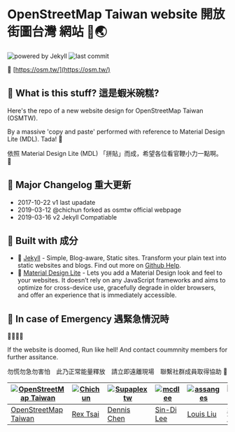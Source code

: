 # OpenStreetMap Taiwan website 開放街圖台灣 網站 :mag_right::earth_asia:
![powered by Jekyll](https://img.shields.io/badge/powered_by-Jekyll-red.svg) ![last commit](https://img.shields.io/github/last-commit/osmhacktw/osmtw-ghpage.svg)

:link: [https://osm.tw/](https://osm.tw/)

## :moyai: What is this stuff? 這是蝦米碗糕?
Here's the repo of a new website design for OpenStreetMap Taiwan (OSMTW). 

By a massive 'copy and paste' performed with reference to Material Design Lite (MDL). Tada! :tada:

依照 Material Design Lite (MDL) 「拼貼」而成，希望各位看官鞭小力一點啊。 :bow:

## :memo: Major Changelog 重大更新
- 2017-10-22 v1 last upadate
- 2019-03-12 @chichun forked as osmtw official webpage
- 2019-03-16 v2 Jekyll Compatiable

## :electric_plug: Built with 成分
- :pill: [Jekyll](https://jekyllrb.com/) - Simple, Blog-aware, Static sites. Transform your plain text into static websites and blogs. Find out more on [Github Help](https://help.github.com/en/articles/setting-up-your-github-pages-site-locally-with-jekyll).
- :metal: [Material Design Lite](https://getmdl.io/) - Lets you add a Material Design look and feel to your websites. It doesn’t rely on any JavaScript frameworks and aims to optimize for cross-device use, gracefully degrade in older browsers, and offer an experience that is immediately accessible.

## :rotating_light: In case of Emergency 遇緊急情況時
:office::running::boom::loudspeaker:

If the website is doomed, Run like hell! And contact coummnity members for further assitance.

勿慌勿急勿害怕　此乃正常能量釋放　請立即遠離現場　聯繫社群成員取得協助 :raising_hand:

[![OpenStreetMap Taiwan](https://avatars2.githubusercontent.com/u/5605266?s=200&v=4)](https://github.com/OsmHackTW)  | [![Chichun](https://avatars2.githubusercontent.com/u/40767?s=200&v=4)](https://github.com/chihchun)  | [![Supaplextw](https://avatars2.githubusercontent.com/u/1209326?s=200&v=4)](https://github.com/Supaplextw)  | [![mcdlee](https://avatars3.githubusercontent.com/u/1043761?s=200&v=4)](https://github.com/mcdlee/)  | [![assanges](https://avatars2.githubusercontent.com/u/1419049?s=200&v=4)](https://github.com/louisliutw/)  | [![assanges](https://avatars2.githubusercontent.com/u/4113063?s=200&v=4)](https://github.com/assanges/)
---|---|---|---|---|---
[OpenStreetMap Taiwan](https://github.com/OsmHackTW) |[Rex Tsai](https://about.me/chihchun) |[Dennis Chen](https://github.com/Supaplextw) |[Sin-Di Lee](https://github.com/mcdlee/) |[Louis Liu](https://github.com/louisliutw/) |[Sean Young](https://github.com/assanges/)
